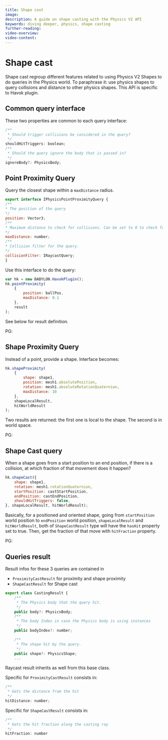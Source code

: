 ```yaml
---
title: Shape cast
image:
description: A guide on shape casting with the Physics V2 API
keywords: diving deeper, physics, shape casting
further-reading:
video-overview:
video-content:
---
```


# Shape cast

Shape cast regroup different features related to using Physics V2 Shapes to do queries in the Physics world.
To paraphrase it: use physics shapes to query collisions and distance to other physics shapes.
This API is specific to Havok plugin.

## Common query interface

These two properties are common to each query interface:
```javascript
/**
 * Should trigger collisions be considered in the query?
 */
shouldHitTriggers: boolean;
/**
 * Should the query ignore the body that is passed in?
 */
ignoreBody?: PhysicsBody;
```

## Point Proximity Query

Query the closest shape within a `maxDistance` radius.

```javascript
export interface IPhysicsPointProximityQuery {
/**
* The position of the query
*/
position: Vector3;
/**
* Maximum distance to check for collisions. Can be set to 0 to check for overlaps.
*/
maxDistance: number;
/**
* Collision filter for the query.
*/
collisionFilter: IRaycastQuery;
}
```

Use this interface to do the query:

```javascript
var hk = new BABYLON.HavokPlugin();
hk.pointProximity(
    {
        position: ballPos,
        maxDistance: 0.1
    },
    result
);
```
See below for result definition.

PG: <Playground id="#I6AR8X#21" title="Point Proximity" description="Find the closest shape from a point within a limit"/>

## Shape Proximity Query
Instead of a point, provide a shape. Interface becomes:

```javascript
hk.shapeProximity(
    {
        shape: shape1,
        position: mesh1.absolutePosition,
        rotation: mesh1.absoluteRotationQuaternion,
        maxDistance: 10
    },
    shapeLocalResult,
    hitWorldResult
);
```
Two results are returned: the first one is local to the shape. The second is in world space.

PG: <Playground id="#1VT1BK#11" title="Shape Proximity" description="Find the closest shape from another shape within a limit"/>

## Shape Cast query
When a shape goes from a start position to an end position, if there is a collision, at which fraction of that movement does it happen?

```javascript
hk.shapeCast({
    shape: shape1,
    rotation: mesh1.rotationQuaternion,
    startPosition: castStartPosition,
    endPosition: castEndPosition,
    shouldHitTriggers: false,
}, shapeLocalResult, hitWorldResult);
```
Basically, for a positioned and oriented shape, going from `startPosition` world position to `endPosition` world position, `shapeLocalResult` and `hitWorldResult`, both of `ShapeCastResult` type will have the `hasHit` property set to true.
Then, get the fraction of that move with `hitFraction` property.

PG: <Playground id="#1VT1BK#12" title="Shape Cast" description="Find the closest shape from another shape within a limit"/>

## Queries result

Result infos for these 3 queries are contained in 
- `ProximityCastResult` for proximity and shape proximity
- `ShapeCastResult` for Shape cast

```javascript
export class CastingResult {
    /**
     * The Physics body that the query hit.
     */
    public body?: PhysicsBody;
    /**
     * The body Index in case the Physics body is using instances
     */
    public bodyIndex?: number;

    /**
     * The shape hit by the query.
     */
    public shape?: PhysicsShape;
    ...
```
Raycast result inherits as well from this base class.

Specific for `ProximityCastResult` consists in:

```javascript
/**
 * Gets the distance from the hit
 */
hitDistance: number;
```

Specific for `ShapeCastResult` consists in:

```javascript
/**
 * Gets the hit fraction along the casting ray
 */
hitFraction: number
```